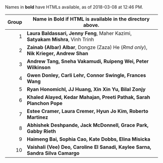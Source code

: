 Names in **bold** have HTMLs available, as of 2018-03-08 at 12:46 PM.

Group | Name in **Bold** if HTML is available in the directory above.
------: | -----------------------------------------------------------------------------
1 | **Laura Baldassari, Jenny Feng**, Maher Kazimi, **Satyakam Mishra**, Vinh Trinh
2 | **Zainab (Albar) Albar**, Dongze (Zaza) He (*Rmd only*), **Nik Krieger, Andrew Shan**
3 | **Andrew Tang, Sneha Vakamudi, Ruipeng Wei, Peter Wilkinson**
4 | **Gwen Donley, Carli Lehr, Connor Swingle, Frances Wang**
5 | **Ryan Honomichl, JJ Huang, Xin Xin Yu, Bilal Zonjy**
6 | **Khaled Alayed, Kedar Mahajan, Preeti Pathak, Sarah Planchon Pope**
7 | **Estee Cramer, Laura Cremer, Hyun Jo Kim, Roberto Martinez**
8 | **Abhishek Deshpande, Jack McDonnell, Grace Park, Gabby Rieth**
9 | **Haimeng Bai, Sophia Cao, Kate Dobbs, Elina Misicka**
10 | **Vaishali (Vee) Deo, Caroline El Sanadi, Kaylee Sarna, Sandra Silva Camargo**
